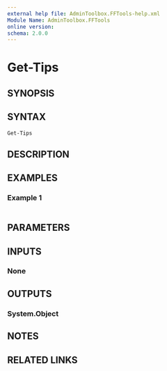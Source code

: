 ```yaml
---
external help file: AdminToolbox.FFTools-help.xml
Module Name: AdminToolbox.FFTools
online version:
schema: 2.0.0
---
```


# Get-Tips

## SYNOPSIS


## SYNTAX

```
Get-Tips
```

## DESCRIPTION


## EXAMPLES

### Example 1
```powershell

```



## PARAMETERS

## INPUTS

### None

## OUTPUTS

### System.Object
## NOTES

## RELATED LINKS
